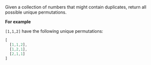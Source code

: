 Given a collection of numbers that might contain duplicates, return all possible unique permutations.

**For example**

`[1,1,2]` have the following unique permutations:
```javascript
[
  [1,1,2],
  [1,2,1],
  [2,1,1]
]
```
